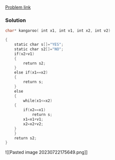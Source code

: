 [Problem link](https://www.hackerrank.com/challenges/kangaroo/problem?isFullScreen=true)
### Solution
```C
char* kangaroo( int x1, int v1, int x2, int v2)

{
    static char s[]="YES";
    static char s2[]="NO";
    if(v2>v1)
    {
        return s2;
    }
    else if(x1==x2)
    {
        return s;
    }
    else
    {
        while(x1<=x2)
    {
        if(x2==x1)
            return s;
        x1=x1+v1;
        x2=x2+v2;
    }
    }
    return s2;
}
```
![[Pasted image 20230722175649.png]]
